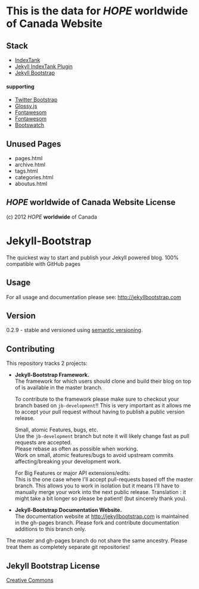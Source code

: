 # This is the data for *HOPE* __worldwide__ of Canada Website

## Stack
- [IndexTank](http://indextank.com)
- [Jekyll IndexTank Plugin](https://github.com/PascalW/jekyll_indextank)
- [Jekyll Bootstrap](http://jekyllbootstrap.com/)

#### supporting
- [Twitter Bootstrap](http://twitter.github.com/bootstrap/)
- [Glossy.js](http://www.netzgesta.de/glossy/)
- [Fontawesom](http://fortawesome.github.com/Font-Awesome/)
- [Fontawesom](http://fortawesome.github.com/Font-Awesome/)
- [Bootswatch](http://bootswatch.com/)


## Unused Pages 
- pages.html
- archive.html
- tags.html
- categories.html
- aboutus.html

## *HOPE* __worldwide__ of Canada Website License

(c) 2012 *HOPE* __worldwide__ of Canada


# Jekyll-Bootstrap


The quickest way to start and publish your Jekyll powered blog. 100% compatible with GitHub pages

## Usage

For all usage and documentation please see: <http://jekyllbootstrap.com>

## Version

0.2.9 - stable and versioned using [semantic versioning](http://semver.org/).

## Contributing 

This repository tracks 2 projects:

- **Jekyll-Bootstrap Framework.**  
  The framework for which users should clone and build their blog on top of is available in the master branch.
  
  To contribute to the framework please make sure to checkout your branch based on `jb-development`!!
  This is very important as it allows me to accept your pull request without having to publish a public version release.
  
  Small, atomic Features, bugs, etc.   
  Use the `jb-development` branch but note it will likely change fast as pull requests are accepted.   
  Please rebase as often as possible when working.   
  Work on small, atomic features/bugs to avoid upstream commits affecting/breaking your development work.
  
  For Big Features or major API extensions/edits:   
  This is the one case where I'll accept pull-requests based off the master branch.
  This allows you to work in isolation but it means I'll have to manually merge your work into the next public release.
  Translation : it might take a bit longer so please be patient! (but sincerely thank you).
 
- **Jekyll-Bootstrap Documentation Website.**    
  The documentation website at <http://jekyllbootstrap.com> is maintained in the gh-pages branch.
  Please fork and contribute documentation additions to this branch only.

The master and gh-pages branch do not share the same ancestry. Please treat them as completely separate git repositories!


## Jekyll Bootstrap License

[Creative Commons](http://creativecommons.org/licenses/by-nc-sa/3.0/)
